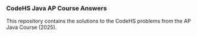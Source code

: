 ### CodeHS Java AP Course Answers

This repository contains the solutions to the CodeHS problems from the AP Java Course (2025). 
